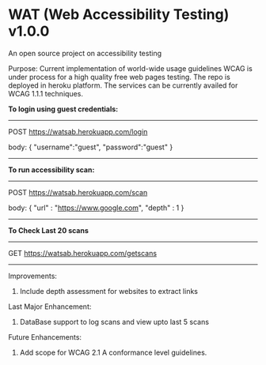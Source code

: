 # WAT (Web Accessibility Testing) v1.0.0
An open source project on accessibility testing

Purpose: Current implementation of world-wide usage guidelines WCAG is under process for a high quality free web pages testing.
The repo is deployed in heroku platform. The services can be currently availed for WCAG 1.1.1 techniques.


**To login using guest credentials:**
*****************************************
POST https://watsab.herokuapp.com/login

body:
{
  "username":"guest",
  "password":"guest"
}
*****************************************


**To run accessibility scan:**

*****************************************
POST https://watsab.herokuapp.com/scan

body:
{
  "url" : "https://www.google.com",
  "depth" : 1
}
*****************************************
**To Check Last 20 scans** 
*****************************************

GET https://watsab.herokuapp.com/getscans

*****************************************

Improvements:
1. Include depth assessment for websites to extract links

Last Major Enhancement:
1. DataBase support to log scans and view upto last 5 scans

Future Enhancements:
1. Add scope for WCAG 2.1 A conformance level guidelines.


